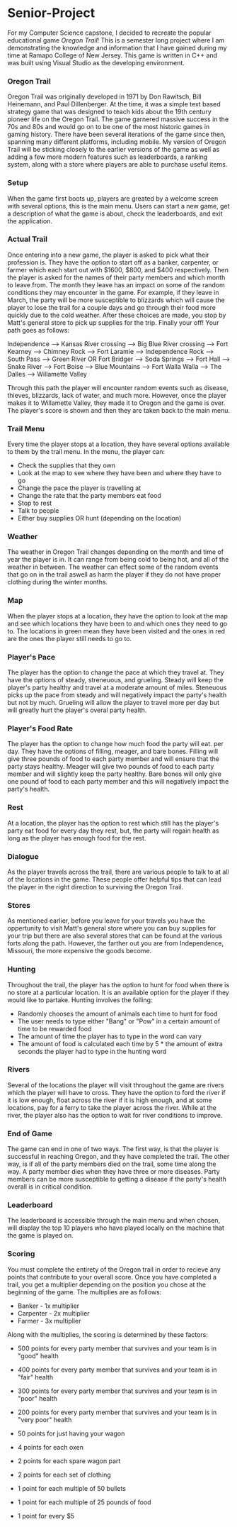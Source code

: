 # Senior-Project

For my Computer Science capstone, I decided to recreate the popular educational game *Oregon Trail*! This is a semester long project where I am demonstrating the knowledge and information that I have gained during my time at Ramapo College of New Jersey. This game is written in C++ and was built using Visual Studio as the developing environment. 

### Oregon Trail

Oregon Trail was originally developed in 1971 by Don Rawitsch, Bill Heinemann, and Paul Dillenberger. At the time, it was a simple text based strategy game that was designed to teach kids about the 19th century pioneer life on the Oregon Trail. The game garnered massive success in the 70s and 80s and would go on to be one of the most historic games in gaming history. There have been several iterations of the game since then, spanning many different platforms, including mobile. My version of Oregon Trail will be sticking closely to the earlier versions of the game as well as adding a few more modern features such as leaderboards, a ranking system, along with a store where players are able to purchase useful items.

### Setup
When the game first boots up, players are greated by a welcome screen with several options, this is the main menu.  Users can start a new game, get a description of what the game is about, check the leaderboards, and exit the application. 

### Actual Trail

Once entering into a new game, the player is asked to pick what their profession is. They have the option to start off as a banker, carpenter, or farmer which each start out with $1600, $800, and $400 respectively. Then the player is asked for the names of their party members and which month to leave from. The month they leave has an impact on some of the random conditions they may encounter in the game. For example, if they leave in March, the party will be more susceptible to blizzards which will cause the player to lose the trail for a couple days and go through their food more quickly due to the cold weather. After these choices are made, you stop by Matt's general store to pick up supplies for the trip. Finally your off! Your path goes as follows:

Independence --> Kansas River crossing --> Big Blue River crossing --> Fort Kearney --> Chimney Rock --> Fort Laramie -->
Independence Rock --> South Pass --> Green River OR Fort Bridger --> Soda Springs --> Fort Hall --> Snake River -->
Fort Boise --> Blue Mountains --> Fort Walla Walla --> The Dalles --> Willamette Valley

Through this path the player will encounter random events such as disease, thieves, blizzards, lack of water, and much more. However, once the player makes it to Willamette Valley, they made it to Oregon and the game is over. The player's score is shown and then they are taken back to the main menu.

### Trail Menu
Every time the player stops at a location, they have several options available to them by the trail menu. In the menu, the player can:

- Check the supplies that they own
- Look at the map to see where they have been and where they have to go
- Change the pace the player is travelling at
- Change the rate that the party members eat food
- Stop to rest
- Talk to people
- Either buy supplies OR hunt (depending on the location)

### Weather

The weather in Oregon Trail changes depending on the month and time of year the player is in. It can range from being cold to being hot, and all of the weather in between. The weather can effect some of the random events that go on in the trail aswell as harm the player if they do not have proper clothing during the winter months.

### Map
When the player stops at a location, they have the option to look at the map and see which locations they have been to and which ones they need to go to. The locations in green mean they have been visited and the ones in red are the ones the player still needs to go to.

### Player's Pace
The player has the option to change the pace at which they travel at. They have the options of steady, streneuous, and grueling. Steady will keep the player's party healthy and travel at a moderate amount of miles. Steneuous picks up the pace from steady and will negatively impact the party's health but not by much. Grueling will allow the player to travel more per day but will greatly hurt the player's overal party health.

### Player's Food Rate
The player has the option to change how much food the party will eat. per day. They have the options of filling, meager, and bare bones. Filling will give three pounds of food to each party member and will ensure that the party stays healthy. Meager will give two pounds of food to each party member and will slightly keep the party healthy. Bare bones will only give one pound of food to each party member and this will negatively impact the party's health.

### Rest
At a location, the player has the option to rest which still has the player's party eat food for every day they rest, but, the party will regain health as long as the player has enough food for the rest.

### Dialogue
As the player travels across the trail, there are various people to talk to at all of the locations in the game. These people offer helpful tips that can lead the player in the right direction to surviving the Oregon Trail.

### Stores
As mentioned earlier, before you leave for your travels you have the oppertunity to visit Matt's general store where you can buy supplies for your trip but there are also several stores that can be found at the various forts along the path. However, the farther out you are from Independence, Missouri, the more expensive the goods become.

### Hunting
Throughout the trail, the player has the option to hunt for food when there is no store at a particular location. It is an available option for the player if they would like to partake. Hunting involves the folling:

- Randomly chooses the amount of animals each time to hunt for food
- The user needs to type either "Bang" or "Pow" in a certain amount of time to be rewarded food
- The amount of time the player has to type in the word can vary
-  The amount of food is calculated each time by 5 * the amount of extra seconds the player had to type in the hunting word

### Rivers

Several of the locations the player will visit throughout the game are rivers which the player will have to cross. They have the option to ford the river if it is low enough, float across the river if it is high enough, and at some locations, pay for a ferry to take the player across the river. While at the river, the player also has the option to wait for river conditions to improve.

### End of Game
The game can end in one of two ways. The first way, is that the player is successful in reaching Oregon, and they have completed the trail. The other way, is if all of the party members died on the trail, some time along the way. A party member dies when they have three or more diseases. Party members can be more susceptible to getting a disease if the party's health overall is in critical condition. 

### Leaderboard
The leaderboard is accessible through the main menu and when chosen, will display the top 10 players who have played locally on the machine that the game is played on. 

### Scoring
You must complete the entirety of the Oregon trail in order to recieve any points that contribute to your overall score. Once you have completed a trail, you get a multiplier depending on the position you chose at the beginning of the game. The multiplies are as follows:

- Banker - 1x multiplier
- Carpenter - 2x multiplier
- Farmer - 3x multiplier

Along with the multiplies, the scoring is determined by these factors:

- 500 points for every party member that survives and your team is in "good" health
- 400 points for every party member that survives and your team is in "fair" health
- 300 points for every party member that survives and your team is in "poor" health
- 200 points for every party member that survives and your team is in "very poor" health

- 50 points for just having your wagon
- 4 points for each oxen
- 2 points for each spare wagon part
- 2 points for each set of clothing
- 1 point for each multiple of 50 bullets
- 1 point for each multiple of 25 pounds of food
- 1 point for every $5


